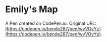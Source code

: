 # Emily's Map

A Pen created on CodePen.io. Original URL: [https://codepen.io/bende287/pen/wvVOvYz](https://codepen.io/bende287/pen/wvVOvYz).

